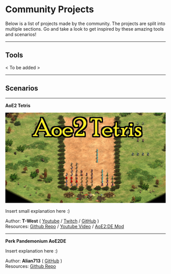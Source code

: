 # Community Projects

Below is a list of projects made by the community. The projects are split into multiple sections. Go and take a look to
get inspired by these amazing tools and scenarios!

---

## Tools

< To be added >

---

## Scenarios

---

**AoE2 Tetris**

![aoe2-tetris.jpg](../images/community/aoe2-tetris.jpg)

Insert small explanation here :)

Author: **T-West** (
[Youtube](https://www.youtube.com/c/TWestYT) / 
[Twitch](https://www.twitch.tv/twestaoe) / 
[GitHub](https://github.com/twestura)
)  
Resources: 
[Github Repo](https://github.com/twestura/aoe2tetris) / 
[Youtube Video](https://www.youtube.com/shorts/9ZMobR31qdE) /
[AoE2:DE Mod](https://www.ageofempires.com/mods/details/21466/)

---

**Perk Pandemonium AoE2DE**

Insert explanation here :)

Author: **Alian713** (
[GitHub](https://github.com/Divy1211)
)  
Resources: 
[Github Repo](https://github.com/Divy1211/perk_pandemonium_aoe2de#perk-pandemonium-aoe2de)
